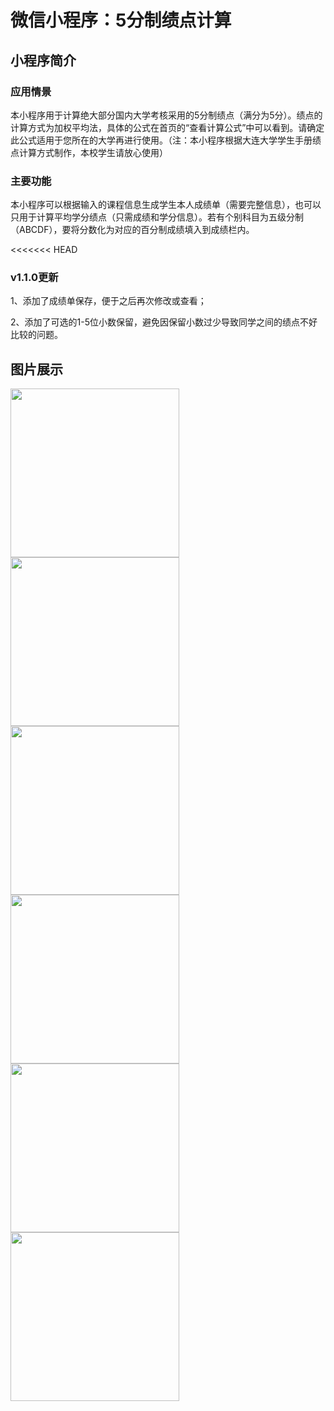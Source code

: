  # 微信小程序：5分制绩点计算

## 小程序简介

### 应用情景

本小程序用于计算绝大部分国内大学考核采用的5分制绩点（满分为5分）。绩点的计算方式为加权平均法，具体的公式在首页的“查看计算公式”中可以看到。请确定此公式适用于您所在的大学再进行使用。（注：本小程序根据大连大学学生手册绩点计算方式制作，本校学生请放心使用）

### 主要功能

本小程序可以根据输入的课程信息生成学生本人成绩单（需要完整信息），也可以只用于计算平均学分绩点（只需成绩和学分信息）。若有个别科目为五级分制（ABCDF），要将分数化为对应的百分制成绩填入到成绩栏内。

<<<<<<< HEAD
### v1.1.0更新

1、添加了成绩单保存，便于之后再次修改或查看；

2、添加了可选的1-5位小数保留，避免因保留小数过少导致同学之间的绩点不好比较的问题。

## 图片展示
<img src="https://ae01.alicdn.com/kf/H65bd8280f54746559e342c9799db1a8aH.png" width="270px"/> <img src="https://ae01.alicdn.com/kf/H52854e58d0fb42f18d5b70e3333a6da4l.png" width="270px"/> <img src="https://ae01.alicdn.com/kf/H6cdbe21b6d2141459723d30374d159e6M.png" width="270px"/>  <img src="https://ae01.alicdn.com/kf/Hf63a6f262deb418f9c6a9386c0b51b8fG.png" width="270px"/>  <img src="https://ae01.alicdn.com/kf/H055ecd15a0454b669a0c15dd10bafe7da.jpg" width="270px"/>  <img src="https://ae01.alicdn.com/kf/H3a3834c094204f2189209509b4bf8750X.png" width="270px"/>  

>>>>>>> 


